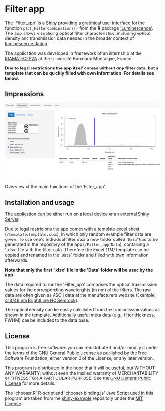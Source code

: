 # Filter app

The 'Filter_app' is a [Shiny](http://shiny.rstudio.com) providing a graphical user interface for the function `plot_FilterCombinations()` from the **R** package ['Luminescence'](https://CRAN.R-project.org/package=Luminescence). The app allows visualising optical filter characteristics, including optical density 
and transmission data needed in the broader context of [luminescence dating](https://en.wikipedia.org/wiki/Luminescence_dating).

The application was developed in framework of an internship at the 
[IRAMAT-CRP2A](http://www.iramat-crp2a.cnrs.fr/spip/) at the Université Bordeaux Montaigne, France. 

**Due to legal restrictions the app itself comes without *any* filter data, but a template that can be quickly filled with own information. For details see below.**

## Impressions

![](img/screenshot.png)

Overview of the main functions of the 'Filter_app'.

## Installation and usage

The application can be either run on a local device or an external
[Shiny Server](https://www.rstudio.com/products/shiny/shiny-server/).

Due to legal restricions the app comes with a template excel sheet (`/template/template.xlsx`), in which only random example filter data are given.
To use one's individual filter data a new folder called '`Data`' has to be generated in the repository of the app (`/Filter_app/Data`), containing a '.xlsx' file with the filter data. Therefore the *Excel (TM)* template can be copied and renamed in the '`Data`' folder and filled with own information afterwards. 

**Note that only the first '.xlsx' file in the 'Data' folder will be used by the app**

The data required to run the 'Filter_app' comprises the optical transmission values for the corresponding  wavelenghts (in nm) of the filters. The raw data are often given as ASCII data at the manufacturers website (Example: [414/46 nm BrightLine HC Semrock](https://www.semrock.com/filterdetails.aspx?id=ff01-414/46-25)).

The optical density can be easily calculated from the transmission values as shown in the template. Additionally useful meta data (e.g., filter thickness, FWHM) can be included to the data base. 

## License

This program is free software: you can redistribute it and/or modify
it under the terms of the GNU General Public License as published by
the Free Software Foundation, either version 3 of the License, or
any later version.

This program is distributed in the hope that it will be useful,
but WITHOUT ANY WARRANTY; without even the implied warranty of
MERCHANTABILITY or FITNESS FOR A PARTICULAR PURPOSE.  See the
[GNU General Public License](https://github.com/LaikaNo2/Filter_app/blob/master/LICENSE) 
for more details.

The 'chooser.R' R-script and 'chooser-binding.js' Java Script used in this program are taken from the [shiny-example](https://github.com/rstudio/shiny-examples) repository under the [MIT License](https://github.com/rstudio/shiny-examples/blob/master/LICENSE).
